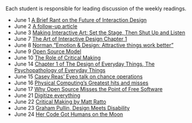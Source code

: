 Each student is responsible for leading discussion of the weekly readings.

- June 1 [A Brief Rant on the Future of Interaction
 Design](http://worrydream.com/ABriefRantOnTheFutureOfInteractionDesign/)
- June 2 [A follow-up
 article](http://worrydream.com/ABriefRantOnTheFutureOfInteractionDesign/responses.html)
- June 3 [Making Interactive Art: Set the Stage, Then Shut Up and
 Listen](http://www.tigoe.net/blog/category/physicalcomputing/405/)
- June 7 [The Art of Interactive Design Chapter 1](docs/theArtOfInteractiveDesign.pdf) 
- June 8 [Norman,“Emotion & Design: Attractive things work
 better”](https://jnd.org/emotion_design_attractive_things_work_better/) 
- June 9 [Open Source Model](https://en.wikipedia.org/wiki/Open-source_model) 
- June 10 [The Role of Critical Making](https://waag.org/en/article/role-critical-making) 
- June 14 [Chapter 1 of The Design of Everyday Things, The Psychopathology of Everyday Things](http://pages.ucsd.edu/~mboyle/COGS1/readings/Norman-COGS1-The%20Psychopathology-of-Everyday-Things.pdf) 
- June 15 [Casey Reas’ Eyeo talk on chance operations](https://vimeo.com/45851523) 
- June 16
 [Physical Computing’s Greatest hits and misses](http://www.tigoe.net/blog/category/physicalcomputing/176/) 
- June 17 [Why Open Source Misses the Point of Free
	Software](https://www.gnu.org/philosophy/open-source-misses-the-point.en.html)
- June 21 [Digitize everything](doc/digitizeEverything.pdf) 
- June 22 [Critical Making by Matt
 Ratto](http://opendesignnow.org/index.html%3Fp=434.html) 
- June 23 [Graham Pullin, Design Meets Disability](docs/Design_meets_disability.pdf)
- June 24 [Her Code Got Humans on the Moon](http://www.wired.com/2015/10/margaret-hamilton-nasa-apollo/) 
